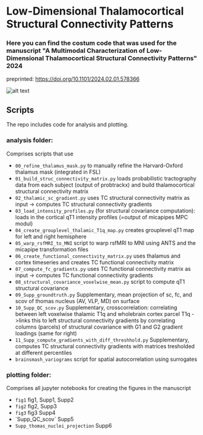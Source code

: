 # Low-Dimensional Thalamocortical Structural Connectivity Patterns

### Here you can find the costum code that was used for the manuscript "A Multimodal Characterization of Low-Dimensional Thalamocortical Structural Connectivity Patterns" 2024
preprinted: https://doi.org/10.1101/2024.02.01.578366

![alt text](https://github.com/CNG-LAB/cngopen/blob/main/thalamic_gradients/thala_gradients.png) 

## **Scripts** 
The repo includes code for analysis and plotting. 
 
### analysis folder:

Comprises scripts that use 

- `00_refine_thalamus_mask.py` to manually refine the Harvard-Oxford thalamus mask (integrated in FSL)
- `01_build_struc_connectivity_matrix.py` loads probabilistic tractography data from each subject (output of probtrackx) and build thalamocortical structural connectivity matrix
- `02_thalamic_sc_gradient.py` uses TC structural connectivity matrix as input -> computes TC structural connectivity gradients 
- `03_load_intensity_profiles.py` (for structural covariance computation): loads in the cortical qT1 intensity profiles (=output of micapipes MPC modul)
- `04_create_grouplevel_thalamic_T1q_map.py` creates grouplevel qT1 map for left and right hemisphere
- `05_warp_rsfMRI_to_MNI` script to warp rsfMRI to MNI using ANTS and the micapipe transformation files
- `06_create_functional_connectivity_matrix.py` uses thalamus and cortex timeseries and creates TC functional connectivity matrix
- `07_compute_fc_gradients.py` uses TC functional connectivity matrix as input -> computes TC functional connectivity gradients 
- `08_structural_covariance_voxelwise_mean.py` script to compute qT1 structural covariance 
- `09_Supp_groundtruth.py` Supplementary, mean projection of sc, fc, and scov of thomas nucleus (AV, VLP, MD) on surface 
- `10_Supp_QC_scov.py` Supplementary, crosscorrelation: correlating between left voxelwise thalamic T1q and wholebrain cortex parcel T1q ->links this to left structural connectivity gradients by correlating columns (parcels) of structural covariance with G1 and G2 gradient loadings (same for right)
- `11_Supp_compute_gradients_with_diff_threshhold.py` Supplementary, computes TC structural connectivity gradients with matrices tresholded at different percentiles
- `brainsmash_variograms` script for spatial autocorrelation using surrogates

### plotting folder: 
Comprises all jupyter notebooks for creating the figures in the manuscript 
- `fig1` fig1, Supp1, Supp2
- `fig2` fig2, Supp3
- `fig3` fig3 Supp4
- ´Supp_QC_scov` Supp5
- `Supp_thomas_nuclei_projection` Supp6

